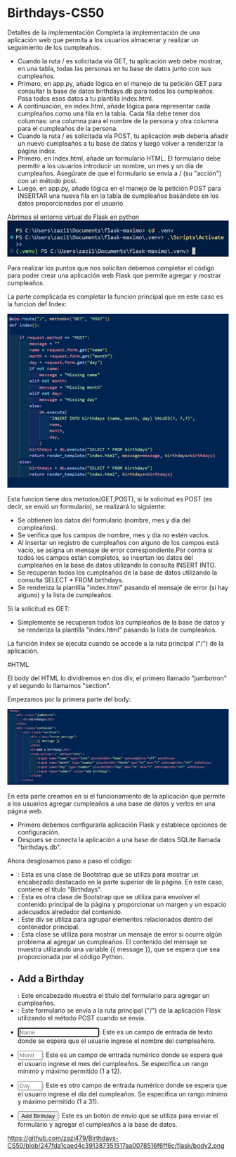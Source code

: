 # Birthdays-CS50

Detalles de la implementación
Completa la implementación de una aplicación web que permita a los usuarios almacenar y realizar un seguimiento de los cumpleaños.

- Cuando la ruta / es solicitada vía GET, tu aplicación web debe mostrar, en una tabla, todas las personas en tu base de datos junto con sus cumpleaños.
- Primero, en app.py, añade lógica en el manejo de tu petición GET para consultar la base de datos birthdays.db para todos los cumpleaños. Pasa todos esos datos a tu plantilla index.html.
- A continuación, en index.html, añade lógica para representar cada cumpleaños como una fila en la tabla. Cada fila debe tener dos columnas: una columna para el nombre de la persona y otra columna para el cumpleaños de la persona.
- Cuando la ruta / es solicitada vía POST, tu aplicación web debería añadir un nuevo cumpleaños a tu base de datos y luego volver a renderizar la página index.
- Primero, en index.html, añade un formulario HTML. El formulario debe permitir a los usuarios introducir un nombre, un mes y un día de cumpleaños. Asegúrate de que el formulario se envía a / (su "acción") con un método post.
- Luego, en app.py, añade lógica en el manejo de la petición POST para INSERTAR una nueva fila en la tabla de cumpleaños basándote en los datos proporcionados por el usuario.

 Abrimos el entorno virtual de Flask en python
 ![](https://github.com/zazi479/Birthdays-CS50/blob/3b448bd5ca0e7a1aeacc960a73a26124751559f0/flask/abrir%20el%20entorno%20flask.png)
 
 
Para realizar los puntos que nos solicitan debemos completar el código para poder crear una aplicación web Flask que permite agregar y mostrar cumpleaños.

La parte complicada es completar la funcion principal que en este caso es la funcion def Index:

![](https://github.com/zazi479/Birthdays-CS50/blob/3b448bd5ca0e7a1aeacc960a73a26124751559f0/flask/funcion%20flask.png)

Esta funcion tiene dos metodos(GET,POST), si la solicitud es POST (es decir, se envió un formulario), se realizará lo siguiente:
- Se obtienen los datos del formulario (nombre, mes y día del cumpleaños).
- Se verifica que los campos de nombre, mes y día no estén vacíos.
- Al insertar un registro de cumpleaños con alguno de los campos está vacío, se asigna un mensaje de error correspondiente.Por contra si  todos los campos están completos, se insertan los datos del cumpleaños en la base de datos utilizando la consulta INSERT INTO.
- Se recuperan todos los cumpleaños de la base de datos utilizando la consulta SELECT * FROM birthdays.
- Se renderiza la plantilla "index.html" pasando el mensaje de error (si hay alguno) y la lista de cumpleaños.

Si la solicitud es GET:
- Simplemente se recuperan todos los cumpleaños de la base de datos y se renderiza la plantilla "index.html" pasando la lista de cumpleaños.

La función index se ejecuta cuando se accede a la ruta principal ("/") de la aplicación.



#HTML

El body del HTML lo dividiremos en dos div, el primero llamado "jumbotron" y el segundo lo llamamos "section".

Empezamos por la primera parte del body:

![](https://github.com/zazi479/Birthdays-CS50/blob/247fda1caed4c391387351517aa0078516f6ff6c/flask/body%201.png)

En esta parte creamos en si el funcionamiento de la aplicación que permite a los usuarios agregar cumpleaños a una base de datos y verlos en una página web.
- Primero debemos configurarla aplicación Flask y establece opciones de configuración.
- Despues se conecta la aplicación a una base de datos SQLite llamada "birthdays.db".

Ahora desglosamos paso a paso el código:
- <div class="jumbotron">: Esta es una clase de Bootstrap que se utiliza para mostrar un encabezado destacado en la parte superior de la página. En este caso, contiene el título "Birthdays".

- <div class="container">: Esta es otra clase de Bootstrap que se utiliza para envolver el contenido principal de la página y proporcionar un margen y un espacio adecuados alrededor del contenido.

- <div class="section">: Este div se utiliza para agrupar elementos relacionados dentro del contenedor principal.

- <div class="error_message">: Esta clase se utiliza para mostrar un mensaje de error si ocurre algún problema al agregar un cumpleaños. El contenido del mensaje se muestra utilizando una variable {{ message }}, que se espera que sea proporcionada por el código Python.

- <h2>Add a Birthday</h2>: Este encabezado muestra el título del formulario para agregar un cumpleaños.

- <form action="/" method="POST">: Este formulario se envía a la ruta principal ("/") de la aplicación Flask utilizando el método POST cuando se envía.

- <input name="name" type="text" placeholder="Name" autocomplete="off" autofocus>: Este es un campo de entrada de texto donde se espera que el usuario ingrese el nombre del cumpleañero.

- <input name="month" type="number" placeholder="Month" max="12" min="1" autocomplete="off" autofocus>: Este es un campo de entrada numérico donde se espera que el usuario ingrese el mes del cumpleaños. Se especifica un rango mínimo y máximo permitido (1 a 12).

- <input name="day" type="number" placeholder="Day" max="31" min="1" autocomplete="off" autofocus>: Este es otro campo de entrada numérico donde se espera que el usuario ingrese el día del cumpleaños. Se especifica un rango mínimo y máximo permitido (1 a 31).

- <input type="submit" value="Add Birthday">: Este es un botón de envío que se utiliza para enviar el formulario y agregar el cumpleaños a la base de datos.









![]()https://github.com/zazi479/Birthdays-CS50/blob/247fda1caed4c391387351517aa0078516f6ff6c/flask/body2.png





